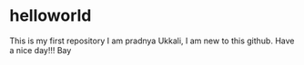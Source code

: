 # helloworld
This is my first repository
I am pradnya Ukkali, I am new to this github.
Have a nice day!!!
Bay
